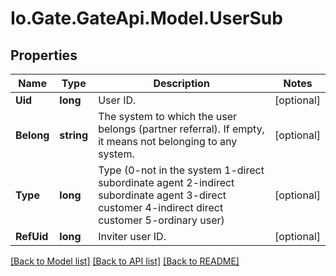 
# Io.Gate.GateApi.Model.UserSub

## Properties

Name | Type | Description | Notes
------------ | ------------- | ------------- | -------------
**Uid** | **long** | User ID. | [optional] 
**Belong** | **string** | The system to which the user belongs (partner referral). If empty, it means not belonging to any system. | [optional] 
**Type** | **long** | Type (0-not in the system 1-direct subordinate agent 2-indirect subordinate agent 3-direct customer 4-indirect direct customer 5-ordinary user) | [optional] 
**RefUid** | **long** | Inviter user ID. | [optional] 

[[Back to Model list]](../README.md#documentation-for-models)
[[Back to API list]](../README.md#documentation-for-api-endpoints)
[[Back to README]](../README.md)
